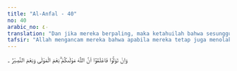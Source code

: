 ```yaml
---
title: "Al-Anfal - 40"
no: 40
arabic_no: ٤٠
translation: "Dan jika mereka berpaling, maka ketahuilah bahwa sesungguhnya Allah pelindungmu. Dia adalah sebaik-baik pelindung dan sebaik-baik penolong."
tafsir: "Allah mengancam mereka bahwa apabila mereka tetap juga menolak seruan damai Rasulullah dan tetap tidak menghentikan keingkaran terhadap seruan Rasul serta tetap memerangi dan memusuhi kaum muslim, maka Allah memerintahkan kepada kaum Muslimin agar memberitahukan kepada mereka bahwa Allah tetap menjadi pelindung yang akan membantu kaum Muslimin. Dan Allah menjamin kemenangan bagi kaum Muslimin. Dan Allah melarang orang-orang Islam menyerah dan merasa takut kepada tantangan kaum musyrikin itu. Di akhir ayat Allah menegaskan kepada kaum Muslimin bahwa Dialah Allah sebaik-baik Pelindung. Maka tidak akan sia-sialah yang meminta perlindungan-Nya. Dan memang demikianlah selalu terjadi dalam kehidupan manusia ini baik dari zaman dahulu sampai datangnya agama Islam, yaitu yang berhak menguasai bumi Allah hanyalah orang-orang yang saleh di antara hamba-Nya.\n\nFirman Allah:\n\n\"Dan sungguh, telah Kami tulis di dalam Zabur setelah (tertulis) di dalam Az-dzikr (Lauh Mahfudh), bahwa bumi ini akan diwarisi oleh hamba-hamba-Ku yang saleh.\" (al-Anbiya/21: 105)"
---
```


وَاِنْ تَوَلَّوْا فَاعْلَمُوْٓا اَنَّ اللّٰهَ مَوْلٰىكُمْ ۗنِعْمَ الْمَوْلٰى وَنِعْمَ النَّصِيْرُ  ۔
